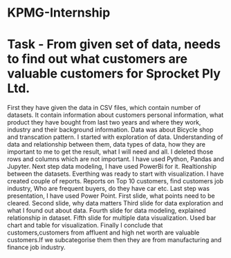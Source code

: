 # KPMG-Internship
# Task - From given set of data, needs to find out what customers are valuable customers for Sprocket Ply Ltd.
First they have given the data in CSV files, which contain number of datasets. It contain information about customers personal information, what product they have bought from last two years and where they work, industry and their background information. Data was about Bicycle shop and transcation pattern.
I started with exploration of data. Understanding of data and relationship between them, data types of data, how they are important to me to get the result, what I will need and all.
I deleted those rows and columns which are not important. I have used Python, Pandas and Jupyter.
Next step data modeling, I have used PowerBi for it. Realtionship between the datasets.
Everthing was ready to start with visualization. I have created couple of reports. 
Reports on Top 10 customers, find customers job industry, Who are frequent buyers, do they have car etc.
Last step was presentation, I have used Power Point. 
First slide, what points need to be cleared.
Second slide, why data matters
Third slide for data exploration and what I found out about data.
Fourth slide for data modeling, explained relationship in dataset.
Fifth slide for multiple data visualization. Used bar chart and table for visualization.
Finally I conclude that customers,customers from affluent and high net worth are valuable customers.If we subcategorise them then they are from manufacturing and finance job industry. 

